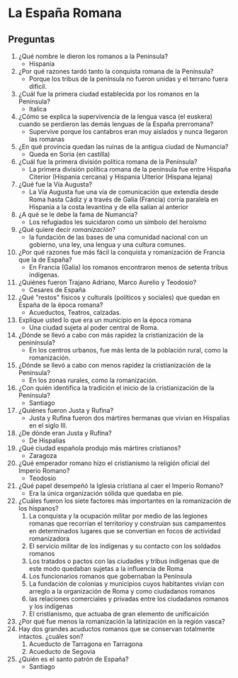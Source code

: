 # La España Romana

## Preguntas

1. ¿Qué nombre le dieron los romanos a la Peninsula?
    * Hispania
1. ¿Por qué razones tardó tanto la conquista romana de la Península?
    * Porque los tribus de la península no fueron unidas y el terrano fuera dificil.
1. ¿Cuál fue la primera ciudad establecida por los romanos en la Península?
    * Italica
1. ¿Cómo se explica la supervivencia de la lengua vasca (el euskera) cuando se perdieron las demás lenguas de la España prerromana?
    * Supervive porque los cantabros eran muy aislados y nunca llegaron las romanas
1. ¿En qué provincia quedan las ruinas de la antigua ciudad de Numancia?
    * Queda en Soria (en castilla)
1. ¿Cuál fue la primera división política romana de la Península?
    * La primera división política romana de la peninsula fue entre Hispaña Citerior (Hispania cercana) y Hispania Ulterior (Hispana lejana)
1. ¿Qué fue la Vía Augusta?
    * La Vía Augusta fue una vía de comunicación que extendía desde Roma hasta Cádiz y a través de Galia (Francia) corría paralela en Hispania a la costa levantina y de ella salían al anterior
1. ¿A qué se le debe la fama de Numancia?
    * Los refugiados les suicidaron como un símbolo del heroísmo
1. ¿Qué quiere decir *romanización*?
    * la fundación de las bases de una comunidad nacional con un gobierno, una ley, una lengua y una cultura comunes.
1. ¿Por qué razones fue más fácil la conquista y romanización de Francia que la de España?
    * En Francia (Galia) los romanos encontraron menos de setenta tribus indígenas.
1. ¿Quiénes fueron Trajano Adriano, Marco Aurelio y Teodosio?
    * Cesares de España
1. ¿Qué "restos" fisicos y culturals (políticos y sociales) que quedan en España de la época romana?
    * Acueductos, Teatros, calzadas.
1. Explique usted lo que era un municipio en la época romana
    * Una ciudad sujeta al poder central de Roma.
1. ¿Dónde se llevó a cabo con más rapidez la cristianización de la peninínsula?
    * En los centros urbanos, fue más lenta de la población rural, como la romanización.
1. ¿Dónde se llevó a cabo con menos rapidez la cristianización de la Península?
    * En los zonas rurales, como la romanización.
1. ¿Con quién identifica la tradición el inicio de la cristianización de la Península?
    * Santiago
1. ¿Quiénes fueron Justa y Rufina?
    * Justa y Rufina fueron dos mártires hermanas que vivian en Hispalias en el siglo III.
1. ¿De dónde eran Justa y Rufina?
    * De Hispalias
1. ¿Qué ciudad española produjo más mártires cristianos?
    * Zaragoza
1. ¿Qué emperador romano hizo el cristianismo la religión oficial del Imperio Romano?
    * Teodosio
1. ¿Qué papel desempeñó la Iglesia cristiana al caer el Imperio Romano?
    * Era la única organización sólida que quedaba en pie.
1. ¿Cuáles fueron los siete factores más importantes en la romanización de los hispanos?
    1. La conquista y la ocupación militar por medio de las legiones romanas que recorrían el territorioy y construían sus campamentos en determinados lugares que se convertían en focos de actividad romanizadora
    1. El servicio militar de los indígenas y su contacto con los soldados romanos
    1. Los tratados o pactos con las ciudades y tribus indígenas que de este modo quedaban sujetas a la influencia de Roma
    1. Los funcionarios romanos que gobernaban la Península
    1. La fundación de colonias y municipios cuyos habitantes vivían con arreglo a la organización de Roma y como ciudadanos romanos
    1. las relaciones comerciales y privadas entre los ciudadanos romanos y los indígenas
    1. El cristianismo, que actuaba de gran elemento de unificaición
1. ¿Por qué fue menos la romanización la latinización en la región vasca?
1. Hay dos grandes acuductos romanos que se conservan totalmente intactos. ¿cuáles son?
    1. Acueducto de Tarragona en Tarragona
    1. Acueducto de Segovia
1. ¿Quién es el santo patrón de España?
    * Santiago